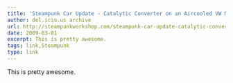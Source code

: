 ```yaml
---
title: 'Steampunk Car Update - Catalytic Converter on an Aircooled VW Motor | The Steampunk Workshop'
author: del.icio.us archive
url: http://steampunkworkshop.com/steampunk-car-update-catalytic-converter-aircooled-vw-motor
date: 2009-03-01
excerpt: This is pretty awesome.
tags: link,Steampunk
type: link
---
```

This is pretty awesome.
